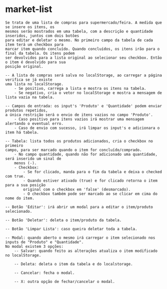 # market-list
    Se trata de uma lista de compras para supermercado/feira. A medida que se insere os itens, os
    mesmos serão mostrados em uma tabela, com a descrição e quantidade inseridos, juntos com dois botões
    para editar e deletar o mesmo. No primeiro campo da tabela de cada item terá um checkbox para 
    marcar item quando concluído. Quando concluídos, os itens irão para o final da tabela. Os itens podem
    ser devolvidos para a lista original ao selecionar seu checkbox. Então o item é devolvido para sua
    posição original.    

    -- A lista de compras será salva no localStorage, ao carregar a página verifica se já existe 
    uma lista no localStorage. 
        - Se positivo, carrega a lista e mostra os itens na tabela. 
        - Se negativo, cria o vetor no localStorage e mostra a mensagem de lista vazia na tabela.

    -- Campos de entrada: os input's 'Produto' e 'Quantidade' podem enviar produtos repetidos, 
    a única restrição será o envio de itens vazios no campo 'Produto'.
        - Caso positivo para itens vazios irá mostrar uma mensagem alertando o eventual erro.
        - Caso de envio com sucesso, irá limpar os input's e adicionara o item há tabela. 

    -- Tabela: lista todos os produtos adicionados, cria o checkbox no primeiro
    campo, para ser marcado quando o item for concluído/comprado. 
        - No campo quantidade, quando não for adicionado uma quantidade, será inserido um sinal de
        menos (-).
        - Checkbox:   
            - Se for clicado, manda para o fim da tabela e deixa o checked com true.
            - Quando estiver ativado (true) e for clicado retorna o item para a sua posição
            original com o checkbox em 'false' (desmarcado).
            - O checkbox também pode ser marcado ao se clicar em cima do nome do item. 

    -- Botão 'Editar': irá abrir um modal para a editar o item/produto selecionado.

    -- Botão 'Deletar': deleta o item/produto da tabela.

    -- Botão 'Limpar Lista': caso queira deletar toda a tabela.
    
    -- Modal: quando aberto o mesmo irá carregar o item selecionado nos inputs de "Produto" e "Quantidade".
    No modal existem 3 opções:
        -- Salvar: quando feito as alterações atualiza o item modificado no localStorage. 
        
        -- Deleta: deleta o item da tabela e do localstorage.
        
        -- Cancelar: fecha o modal. 
        
        -- X: outra opção de fechar/cancelar o modal. 